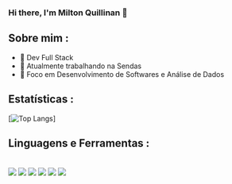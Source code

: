 ### Hi there, I'm Milton Quillinan 👋  

<!--
**Quillinan/Quillinan** is a ✨ _special_ ✨ repository because its `README.md` (this file) appears on your GitHub profile.

Here are some ideas to get you started:

- 🔭 I’m currently working on ...
- 🌱 I’m currently learning ...
- 👯 I’m looking to collaborate on ...
- 🤔 I’m looking for help with ...
- 💬 Ask me about ...
- 📫 How to reach me: ...
- 😄 Pronouns: ...
- ⚡ Fun fact: ...
-->
## Sobre mim :

- 🚀 Dev Full Stack
- 🔭 Atualmente trabalhando na Sendas
- 💬 Foco em Desenvolvimento de Softwares e Análise de Dados

## Estatísticas :

[![Top Langs](https://github-readme-stats.vercel.app/api/top-langs/?username=Quillinan&layout=donut&theme=dark)]
<!--
![Quillinan's GitHub stats](https://github-readme-stats.vercel.app/api?username=Quillinan&show_icons=true&theme=dark)
-->

## Linguagens e Ferramentas :

<div style="display: inline_block"><br/>
  <!--
  <img align="center" atl ="" src=""/>
  -->
  <img align="center" atl ="ts" src="https://img.shields.io/badge/TypeScript-007ACC?style=for-the-badge&logo=typescript&logoColor=white"/>
  <img align="center" atl ="js" src="https://img.shields.io/badge/JavaScript-F7DF1E?style=for-the-badge&logo=javascript&logoColor=black"/>
  <img align="center" atl ="html" src="https://img.shields.io/badge/HTML5-E34F26?style=for-the-badge&logo=html5&logoColor=white"/>
  <img align="center" atl ="css" src="https://img.shields.io/badge/CSS3-1572B6?style=for-the-badge&logo=css3&logoColor=white"/>
  <img align="center" atl ="mongoDb" src="https://img.shields.io/badge/MongoDB-4EA94B?style=for-the-badge&logo=mongodb&logoColor=white"/>
  <img align="center" atl ="postgreSQL" src="https://img.shields.io/badge/PostgreSQL-316192?style=for-the-badge&logo=postgresql&logoColor=white"/>
</div>

